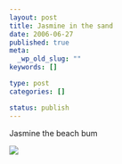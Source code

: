 ```yaml
--- 
layout: post
title: Jasmine in the sand
date: 2006-06-27
published: true
meta: 
  _wp_old_slug: ""
keywords: []

type: post
categories: []

status: publish
---
```

Jasmine the beach bum <div class="wp-caption alignleft" style="width: 225px">[![](http://liblab.net/andyeick/files/2010/08/DSCN1139-225x300.jpg) ](http://liblab.net/andyeick/?attachment_id=135942770)



</div><br />
